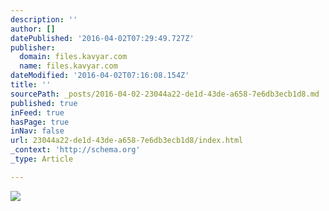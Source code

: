 ```yaml
---
description: ''
author: []
datePublished: '2016-04-02T07:29:49.727Z'
publisher:
  domain: files.kavyar.com
  name: files.kavyar.com
dateModified: '2016-04-02T07:16:08.154Z'
title: ''
sourcePath: _posts/2016-04-02-23044a22-de1d-43de-a658-7e6db3ecb1d8.md
published: true
inFeed: true
hasPage: true
inNav: false
url: 23044a22-de1d-43de-a658-7e6db3ecb1d8/index.html
_context: 'http://schema.org'
_type: Article

---
```

![](https://files.kavyar.com/public/42060003-2b8a-42f7-884a-2f8ab1ceba76_lighttable.jpg)